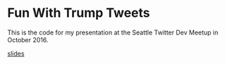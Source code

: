 # Fun With Trump Tweets

This is the code for my presentation at the Seattle Twitter Dev Meetup in October 2016.

[slides](https://docs.google.com/presentation/d/1UqbMkki1sY7ivgxcWNhWtTETsuWTIJ6V8OMPQNwAUC0/edit?usp=sharing)
